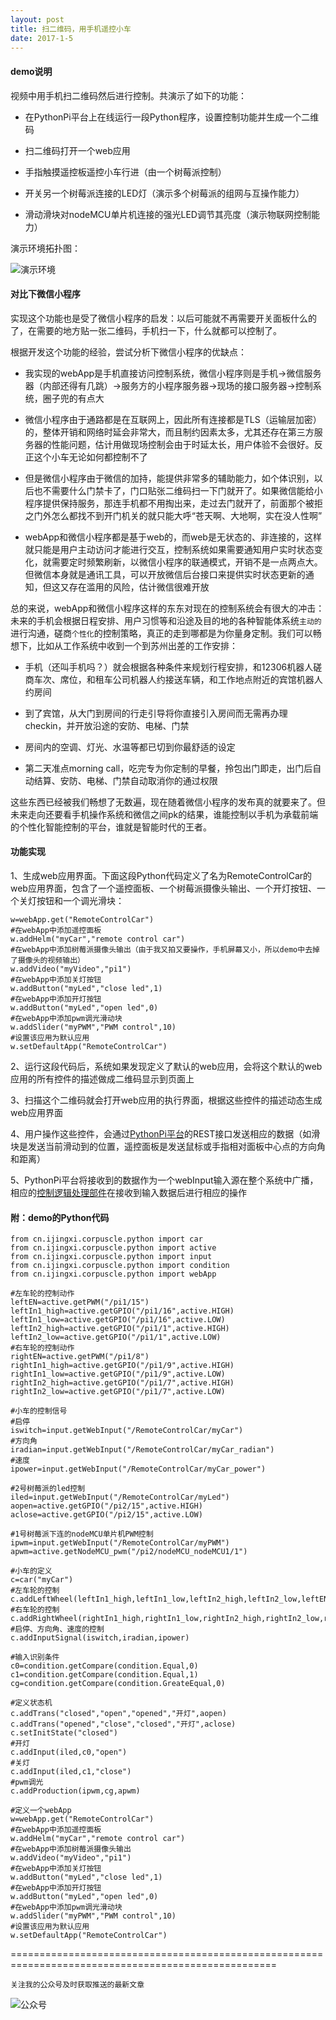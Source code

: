 ```yaml
---
layout: post
title: 扫二维码，用手机遥控小车
date: 2017-1-5
---
```

#### demo说明

视频中用手机扫二维码然后进行控制。共演示了如下的功能：

- 在PythonPi平台上在线运行一段Python程序，设置控制功能并生成一个二维码

- 扫二维码打开一个web应用

- 手指触摸遥控板遥控小车行进（由一个树莓派控制）

- 开关另一个树莓派连接的LED灯（演示多个树莓派的组网与互操作能力）

- 滑动滑块对nodeMCU单片机连接的强光LED调节其亮度（演示物联网控制能力）

演示环境拓扑图：

![演示环境](图片/扫二维码.png)

#### 对比下微信小程序

实现这个功能也是受了微信小程序的启发：以后可能就不再需要开关面板什么的了，在需要的地方贴一张二维码，手机扫一下，什么就都可以控制了。

根据开发这个功能的经验，尝试分析下微信小程序的优缺点：

- 我实现的webApp是手机直接访问控制系统，微信小程序则是手机->微信服务器（内部还得有几跳）->服务方的小程序服务器->现场的接口服务器->控制系统，圈子兜的有点大

- 微信小程序由于通路都是在互联网上，因此所有连接都是TLS（运输层加密）的，整体开销和网络时延会非常大，而且制约因素太多，尤其还存在第三方服务器的性能问题，估计用做现场控制会由于时延太长，用户体验不会很好。反正这个小车无论如何都控制不了

- 但是微信小程序由于微信的加持，能提供非常多的辅助能力，如个体识别，以后也不需要什么门禁卡了，门口贴张二维码扫一下门就开了。如果微信能给小程序提供保持服务，那连手机都不用掏出来，走过去门就开了，前面那个被拒之门外怎么都找不到开门机关的就只能大呼“苍天啊、大地啊，实在没人性啊”

- webApp和微信小程序都是基于web的，而web是无状态的、非连接的，这样就只能是用户主动访问才能进行交互，控制系统如果需要通知用户实时状态变化，就需要定时频繁刷新，以微信小程序的联通模式，开销不是一点两点大。但微信本身就是通讯工具，可以开放微信后台接口来提供实时状态更新的通知，但这又存在滥用的风险，估计微信很难开放

总的来说，webApp和微信小程序这样的东东对现在的控制系统会有很大的冲击：未来的手机会根据日程安排、用户习惯等和沿途及目的地的各种智能体系统`主动的`进行沟通，磋商`个性化`的控制策略，真正的走到哪都是为你量身定制。我们可以畅想下，比如从工作系统中收到一个到苏州出差的工作安排：

- 手机（还叫手机吗？）就会根据各种条件来规划行程安排，和12306机器人磋商车次、席位，和租车公司机器人约接送车辆，和工作地点附近的宾馆机器人约房间

- 到了宾馆，从大门到房间的行走引导将你直接引入房间而无需再办理checkin，并开放沿途的安防、电梯、门禁

- 房间内的空调、灯光、水温等都已切到你最舒适的设定

- 第二天准点morning call，吃完专为你定制的早餐，拎包出门即走，出门后自动结算、安防、电梯、门禁自动取消你的通过权限

这些东西已经被我们畅想了无数遍，现在随着微信小程序的发布真的就要来了。但未来走向还要看手机操作系统和微信之间pk的结果，谁能控制以手机为承载前端的个性化智能控制的平台，谁就是智能时代的王者。

#### 功能实现

1、生成web应用界面。下面这段Python代码定义了名为RemoteControlCar的web应用界面，包含了一个遥控面板、一个树莓派摄像头输出、一个开灯按钮、一个关灯按钮和一个调光滑块：

    w=webApp.get("RemoteControlCar")
    #在webApp中添加遥控面板
    w.addHelm("myCar","remote control car")
    #在webApp中添加树莓派摄像头输出（由于我又拍又要操作，手机屏幕又小，所以demo中去掉了摄像头的视频输出）
    w.addVideo("myVideo","pi1")
    #在webApp中添加关灯按钮
    w.addButton("myLed","close led",1)
    #在webApp中添加开灯按钮
    w.addButton("myLed","open led",0)
    #在webApp中添加pwm调光滑动块
    w.addSlider("myPWM","PWM control",10)
    #设置该应用为默认应用
    w.setDefaultApp("RemoteControlCar")

2、运行这段代码后，系统如果发现定义了默认的web应用，会将这个默认的web应用的所有控件的描述做成二维码显示到页面上

3、扫描这个二维码就会打开web应用的执行界面，根据这些控件的描述动态生成web应用界面

4、用户操作这些控件，会通过[PythonPi平台](http://course.pythonpi.top:10008/coursePlay.html?course=1&courseware=1&Order=1)的REST接口发送相应的数据（如滑块是发送当前滑动到的位置，遥控面板是发送鼠标或手指相对面板中心点的方向角和距离）

5、PythonPi平台将接收到的数据作为一个webInput输入源在整个系统中广播，相应的[控制逻辑处理部件](http://115.29.52.95/forum.php?mod=forumdisplay&fid=40)在接收到输入数据后进行相应的操作

#### 附：demo的Python代码

    from cn.ijingxi.corpuscle.python import car
    from cn.ijingxi.corpuscle.python import active
    from cn.ijingxi.corpuscle.python import input
    from cn.ijingxi.corpuscle.python import condition
    from cn.ijingxi.corpuscle.python import webApp

    #左车轮的控制动作
    leftEN=active.getPWM("/pi1/15")
    leftIn1_high=active.getGPIO("/pi1/16",active.HIGH)
    leftIn1_low=active.getGPIO("/pi1/16",active.LOW)
    leftIn2_high=active.getGPIO("/pi1/1",active.HIGH)
    leftIn2_low=active.getGPIO("/pi1/1",active.LOW)
    #右车轮的控制动作
    rightEN=active.getPWM("/pi1/8")
    rightIn1_high=active.getGPIO("/pi1/9",active.HIGH)
    rightIn1_low=active.getGPIO("/pi1/9",active.LOW)
    rightIn2_high=active.getGPIO("/pi1/7",active.HIGH)
    rightIn2_low=active.getGPIO("/pi1/7",active.LOW)

    #小车的控制信号
    #启停
    iswitch=input.getWebInput("/RemoteControlCar/myCar")
    #方向角
    iradian=input.getWebInput("/RemoteControlCar/myCar_radian")
    #速度
    ipower=input.getWebInput("/RemoteControlCar/myCar_power")

    #2号树莓派的led控制
    iled=input.getWebInput("/RemoteControlCar/myLed")
    aopen=active.getGPIO("/pi2/15",active.HIGH)
    aclose=active.getGPIO("/pi2/15",active.LOW)

    #1号树莓派下连的nodeMCU单片机PWM控制
    ipwm=input.getWebInput("/RemoteControlCar/myPWM")
    apwm=active.getNodeMCU_pwm("/pi2/nodeMCU_nodeMCU1/1")

    #小车的定义
    c=car("myCar")
    #左车轮的控制
    c.addLeftWheel(leftIn1_high,leftIn1_low,leftIn2_high,leftIn2_low,leftEN)
    #右车轮的控制
    c.addRightWheel(rightIn1_high,rightIn1_low,rightIn2_high,rightIn2_low,rightEN)
    #启停、方向角、速度的控制
    c.addInputSignal(iswitch,iradian,ipower)

    #输入识别条件
    c0=condition.getCompare(condition.Equal,0)
    c1=condition.getCompare(condition.Equal,1)
    cg=condition.getCompare(condition.GreateEqual,0)

    #定义状态机
    c.addTrans("closed","open","opened","开灯",aopen)
    c.addTrans("opened","close","closed","开灯",aclose)
    c.setInitState("closed")
    #开灯
    c.addInput(iled,c0,"open")
    #关灯
    c.addInput(iled,c1,"close")
    #pwm调光
    c.addProduction(ipwm,cg,apwm)

    #定义一个webApp
    w=webApp.get("RemoteControlCar")
    #在webApp中添加遥控面板
    w.addHelm("myCar","remote control car")
    #在webApp中添加树莓派摄像头输出
    w.addVideo("myVideo","pi1")
    #在webApp中添加关灯按钮
    w.addButton("myLed","close led",1)
    #在webApp中添加开灯按钮
    w.addButton("myLed","open led",0)
    #在webApp中添加pwm调光滑动块
    w.addSlider("myPWM","PWM control",10)
    #设置该应用为默认应用
    w.setDefaultApp("RemoteControlCar")


====================================================================================================

`关注我的公众号及时获取推送的最新文章`

  ![公众号](http://course.pythonpi.top:10008/images/qrcode.jpg)
  
